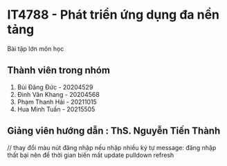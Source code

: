 # IT4788 - Phát triển ứng dụng đa nền tảng

Bài tập lớn môn học

## Thành viên trong nhóm
1. Bùi Đăng Đức - 20204529
2. Đinh Văn Khang - 20204568
3. Phạm Thanh Hải - 20211015
4. Hua Minh Tuấn - 20215505

## Giảng viên hướng dẫn : ThS. Nguyễn Tiến Thành

// thay đổi màu nút đăng nhập nếu nhập nhiều ký tự
message: đăng nhập thất bại nên để thời gian biến mất
update pulldown refresh

